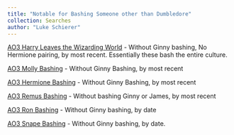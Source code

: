 ```yaml
---
title: "Notable for Bashing Someone other than Dumbledore"
collection: Searches
author: "Luke Schierer"
---
```


[AO3 Harry Leaves the Wizarding World](
https://archiveofourown.org/works?commit=Sort+and+Filter&work_search%5Bsort_column%5D=revised_at&include_work_search%5Bfandom_ids%5D%5B%5D=136512&include_work_search%5Bcharacter_ids%5D%5B%5D=1803&work_search%5Bother_tag_names%5D=&exclude_work_search%5Bcategory_ids%5D%5B%5D=23&exclude_work_search%5Bfandom_ids%5D%5B%5D=101375&exclude_work_search%5Bfandom_ids%5D%5B%5D=193591&exclude_work_search%5Bfandom_ids%5D%5B%5D=244259&exclude_work_search%5Bfandom_ids%5D%5B%5D=245368&exclude_work_search%5Bfandom_ids%5D%5B%5D=545433&exclude_work_search%5Bfandom_ids%5D%5B%5D=1001939&work_search%5Bexcluded_tag_names%5D=Slash%2CPre-Slash%2CMale+Slash%2CGen+or+Pre-Slash%2CMpreg%2CImplied+Mpreg%2CHarry%2FDraco+Mpreg+Fest+2020%2CIncest%2CSibling+Incest%2CTwincest%2CGinny+Weasley+Bashing%2CJames+Potter+Bashing%2CJames+Potter+is+Not+Harry+Potter%27s+Parent%2CRed-Haired+Harry+Potter%2CSeveritus+%7C+Severus+Snape+is+Harry+Potter%27s+Parent%2CHarry+Potter%2FTom+Riddle%2CHarry+Potter%2FTom+Riddle+%7C+Voldemort%2CHarry+Potter%2FTom+Riddle%2FSeverus+Snape%2CHarry+Potter%2FTom+Riddle%2FVoldemort%2CHarry+Potter%2FVoldemort%2CSane+Tom+Riddle%2CSane+Voldemort+%28Harry+Potter%29%2CGood+Dursley+Family+%28Harry+Potter%29%2CGood+Vernon+Dursley%2CGood+Lucius+Malfoy%2CMentor+Severus+Snape%2CHermione+Granger%2FHarry+Potter%2CFleur+Delacour%2FHarry+Potter%2CHarry+Potter%2FNymphadora+Tonks%2CBellatrix+Black+Lestrange%2FHarry+Potter%2CHermione+Granger%2FDraco+Malfoy%2CHermione+Granger%2FLucius+Malfoy%2CHermione+Granger%2FSeverus+Snape%2CHermione+Granger%2FRemus+Lupin%2CSirius+Black%2FHermione+Granger%2CHermione+Granger%2FJames+Potter%2CFleur+Delacour%2FHermione+Granger%2CHermione+Granger%2FBellatrix+Black+Lestrange%2CHermione+Granger%2FTheodore+Nott%2CBisexual+Harry+Potter%2CFemale+Harry+Potter%2CTrans+Male+Character%2CTrans+Character%2CTrans%2CLGBTQ+Themes%2CLGBTQ+Character%2CLGBTQ+Character+of+Color%2CCommunity%3A+lgbtfest%2CDraco+Malfoy%2FHarry+Potter&work_search%5Bcrossover%5D=&work_search%5Bcomplete%5D=&work_search%5Bwords_from%5D=&work_search%5Bwords_to%5D=&work_search%5Bdate_from%5D=&work_search%5Bdate_to%5D=&work_search%5Bquery%5D=&work_search%5Blanguage_id%5D=en&tag_id=Harry+Potter+Leaves+the+Wizarding+World
) - Without Ginny bashing, No Hermione pairing, by most recent. Essentially
these bash the entire culture. 

[AO3 Molly Bashing](
https://archiveofourown.org/works?commit=Sort+and+Filter&work_search%5Bsort_column%5D=revised_at&include_work_search%5Bcharacter_ids%5D%5B%5D=1803&work_search%5Bother_tag_names%5D=Molly+Weasley+Bashing&exclude_work_search%5Bcategory_ids%5D%5B%5D=23&exclude_work_search%5Bcategory_ids%5D%5B%5D=116&exclude_work_search%5Bcategory_ids%5D%5B%5D=2246&exclude_work_search%5Bfandom_ids%5D%5B%5D=27&exclude_work_search%5Bfandom_ids%5D%5B%5D=5178&exclude_work_search%5Bfandom_ids%5D%5B%5D=13999&exclude_work_search%5Bfandom_ids%5D%5B%5D=101375&exclude_work_search%5Bfandom_ids%5D%5B%5D=115613&exclude_work_search%5Bfandom_ids%5D%5B%5D=242462&exclude_work_search%5Bfandom_ids%5D%5B%5D=244259&exclude_work_search%5Bfandom_ids%5D%5B%5D=269708&exclude_work_search%5Bfandom_ids%5D%5B%5D=414093&exclude_work_search%5Bfandom_ids%5D%5B%5D=824702&exclude_work_search%5Bfandom_ids%5D%5B%5D=1001939&exclude_work_search%5Bfandom_ids%5D%5B%5D=11055523&exclude_work_search%5Bfandom_ids%5D%5B%5D=22001796&exclude_work_search%5Bfandom_ids%5D%5B%5D=26110751&exclude_work_search%5Brelationship_ids%5D%5B%5D=99&exclude_work_search%5Brelationship_ids%5D%5B%5D=1600&exclude_work_search%5Brelationship_ids%5D%5B%5D=2390&exclude_work_search%5Brelationship_ids%5D%5B%5D=9510&exclude_work_search%5Brelationship_ids%5D%5B%5D=10760&exclude_work_search%5Brelationship_ids%5D%5B%5D=20822&exclude_work_search%5Brelationship_ids%5D%5B%5D=107187&work_search%5Bexcluded_tag_names%5D=Good+Severus+Snape%2CNice+Severus+Snape%2CProtective+Severus+Snape%2CSeveritus+%7C+Severus+Snape+is+Harry+Potter%27s+Parent%2CFemale+Harry%2CFemale+Harry+Potter%2CSlash%2CPre-Slash%2CMale+Slash%2CHarry+Potter%2FTom+Riddle%2CHarry+Potter%2FTom+Riddle+%7C+Voldemort%2CTom+Riddle%2FGinny+Weasley%2CTom+Riddle+%7C+Voldemort%2FGinny+Weasley%2CGinny+Weasley+Bashing%2CHermione+Granger%2FHarry+Potter%2FRon+Weasley%2CSirius+Black%2FHermione+Granger%2CHermione+Granger%2FRemus+Lupin%2CFleur+Delacour%2FHarry+Potter%2CFleur+Delacour%2FHermione+Granger%2CHermione+Granger%2FJames+Potter%2CAlbus+Severus+Potter%2CLily+Evans+Potter%2FSeverus+Snape%2CBellatrix+Black+Lestrange%2FHarry+Potter%2CHermione+Granger%2FBellatrix+Black+Lestrange%2CDraco+Malfoy%2FGinny+Weasley%2CNice+Draco+Malfoy%2CGood+Draco+Malfoy%2CGood+Dursley+Family+%28Harry+Potter%29%2CGood+Lucius+Malfoy%2CMentor+Severus+Snape%2CLily+Evans+Potter+%26+Tom+Riddle%2CLily+Evans+Potter+%26+Tom+Riddle+%7C+Voldemort%2CDraco+Malfoy+%26+Harry+Potter%2CLily+Evans+Potter%2FTom+Riddle%2CLily+Evans+Potter%2FTom+Riddle+%7C+Voldemort%2CHermione+Granger%2FLucius+Malfoy%2CAntonin+Dolohov%2FHermione+Granger%2CReader%2CReader-Insert%2CHermione+Granger%2FGellert+Grindelwald%2CHarry+Potter%2FNymphadora+Tonks%2CHarry+Potter%2FReader%2CDraco+Malfoy%2FReader%2CLucius+Malfoy%2FGinny+Weasley%2CSane+Voldemort+%28Harry+Potter%29%2CSane+Tom+Riddle%2CHarry+Potter%2FSeverus+Snape%2CSeverus+Snape%2FReader%2CSeverus+Snape%2FYou%2CTrans+Harry+Potter%2CTrans+Harry%2CFutanari%2CRed-Haired+Harry+Potter%2CCommunity%3A+dracomalfoy%2CLGBTQ+Themes%2CGood+Tom+Riddle%2CGood+Voldemort+%28Harry+Potter%29%2CHermione+Granger%2FDraco+Malfoy%2CHermione+Granger%2FDraco+Malfoy%2FHarry+Potter%2CHermione+Granger%2FDraco+Malfoy%2FTheodore+Nott%2CHermione+Granger%2FDraco+Malfoy%2FBlaise+Zabini%2CDeath+Eater+Hermione+Granger%2CSirius+Black%2FGinny+Weasley%2CBisexual+Ginny+Weasley%2CBisexual+Harry+Potter%2CJames+Potter+Bashing%2CLuna+Lovegood%2FDraco+Malfoy%2CLuna+Lovegood%2FDraco+Malfoy%2FHarry+Potter%2CNeville+Longbottom%2FLuna+Lovegood%2FDraco+Malfoy%2CAlpha%2FBeta%2FOmega+Dynamics%2CAlpha%2FOmega%2CNon-Traditional+Alpha%2FBeta%2FOmega+Dynamics%2CMarcus+Flint%2FHermione+Granger%2CMarcus+Flint%2FHermione+Granger%2FDraco+Malfoy%2CTom+Riddle+%7C+Voldemort+Adopts+Harry+Potter%2CHermione+Granger%2FTom+Riddle%2CHermione+Granger%2FTom+Riddle+%7C+Voldemort%2CHermione+Granger%2FTom+Riddle%2FSeverus+Snape%2CHermione+Granger%2FTom+Riddle+Sr.+%7C+Tom+Marvolo+Riddle%27s+Father%2CHermione+Granger%2FSeverus+Snape%2CEventual+Hermione+Granger%2FSeverus+Snape%2CPast+Hermione+Granger%2FSeverus+Snape%2CGenderqueer+Character%2CGenderqueer%2CNeville+Longbottom%2FDraco+Malfoy%2CNeville+Longbottom%2FHarry+Potter%2CNeville+Longbottom%2FLuna+Lovegood%2FHarry+Potter%2CIncest%2CFather%2FSon+Incest%2CParent%2FChild+Incest%2CHermione+Granger%2FArthur+Weasley%2CRegulus+Black%2FHermione+Granger%2CHarry+Potter%2FOriginal+Male+Character%28s%29%2CMinor+Harry+Potter%2FOriginal+Male+Character%28s%29%2CPast+Harry+Potter%2FOriginal+Male+Character%28s%29%2CAge+Play+Caregiver+Severus+Snape%2CAge+Play%2CHarry+Potter+Has+a+Twin%2CHarry+Potter+Has+a+Sibling%2CHarry+Potter+Has+a+Crush+on+Draco+Malfoy%2CHarry+Potter+is+a+Member+of+the+Prince+Family%2CHarry+Potter+is+a+Creepypasta%2CHarry+Potter+is+a+Lestrange%2CHarry+Potter%2FFred+Weasley%2FGeorge+Weasley%2CJames+Potter+is+Not+Harry+Potter%27s+Parent%2CGood+Malfoy+Family+%28Harry+Potter%29&work_search%5Bcrossover%5D=&work_search%5Bcomplete%5D=&work_search%5Bwords_from%5D=10000&work_search%5Bwords_to%5D=&work_search%5Bdate_from%5D=&work_search%5Bdate_to%5D=&work_search%5Bquery%5D=&work_search%5Blanguage_id%5D=en&tag_id=Harry+Potter+-+J*d*+K*d*+Rowling
) - Without Ginny Bashing, by most recent

[AO3 Hermione Bashing](
https://archiveofourown.org/works?commit=Sort+and+Filter&work_search%5Bsort_column%5D=revised_at&include_work_search%5Bcharacter_ids%5D%5B%5D=1803&work_search%5Bother_tag_names%5D=Hermione+Granger+Bashing&exclude_work_search%5Bcategory_ids%5D%5B%5D=23&exclude_work_search%5Bcategory_ids%5D%5B%5D=116&exclude_work_search%5Bcategory_ids%5D%5B%5D=2246&exclude_work_search%5Bfandom_ids%5D%5B%5D=27&exclude_work_search%5Bfandom_ids%5D%5B%5D=5178&exclude_work_search%5Bfandom_ids%5D%5B%5D=13999&exclude_work_search%5Bfandom_ids%5D%5B%5D=101375&exclude_work_search%5Bfandom_ids%5D%5B%5D=115613&exclude_work_search%5Bfandom_ids%5D%5B%5D=242462&exclude_work_search%5Bfandom_ids%5D%5B%5D=244259&exclude_work_search%5Bfandom_ids%5D%5B%5D=269708&exclude_work_search%5Bfandom_ids%5D%5B%5D=414093&exclude_work_search%5Bfandom_ids%5D%5B%5D=824702&exclude_work_search%5Bfandom_ids%5D%5B%5D=1001939&exclude_work_search%5Bfandom_ids%5D%5B%5D=11055523&exclude_work_search%5Bfandom_ids%5D%5B%5D=22001796&exclude_work_search%5Bfandom_ids%5D%5B%5D=26110751&exclude_work_search%5Brelationship_ids%5D%5B%5D=99&exclude_work_search%5Brelationship_ids%5D%5B%5D=1600&exclude_work_search%5Brelationship_ids%5D%5B%5D=2390&exclude_work_search%5Brelationship_ids%5D%5B%5D=9510&exclude_work_search%5Brelationship_ids%5D%5B%5D=10760&exclude_work_search%5Brelationship_ids%5D%5B%5D=20822&exclude_work_search%5Brelationship_ids%5D%5B%5D=107187&work_search%5Bexcluded_tag_names%5D=Good+Severus+Snape%2CNice+Severus+Snape%2CProtective+Severus+Snape%2CSeveritus+%7C+Severus+Snape+is+Harry+Potter%27s+Parent%2CFemale+Harry%2CFemale+Harry+Potter%2CSlash%2CPre-Slash%2CMale+Slash%2CHarry+Potter%2FTom+Riddle%2CHarry+Potter%2FTom+Riddle+%7C+Voldemort%2CTom+Riddle%2FGinny+Weasley%2CTom+Riddle+%7C+Voldemort%2FGinny+Weasley%2CGinny+Weasley+Bashing%2CHermione+Granger%2FHarry+Potter%2FRon+Weasley%2CSirius+Black%2FHermione+Granger%2CHermione+Granger%2FRemus+Lupin%2CFleur+Delacour%2FHarry+Potter%2CFleur+Delacour%2FHermione+Granger%2CHermione+Granger%2FJames+Potter%2CAlbus+Severus+Potter%2CLily+Evans+Potter%2FSeverus+Snape%2CBellatrix+Black+Lestrange%2FHarry+Potter%2CHermione+Granger%2FBellatrix+Black+Lestrange%2CDraco+Malfoy%2FGinny+Weasley%2CNice+Draco+Malfoy%2CGood+Draco+Malfoy%2CGood+Dursley+Family+%28Harry+Potter%29%2CGood+Lucius+Malfoy%2CMentor+Severus+Snape%2CLily+Evans+Potter+%26+Tom+Riddle%2CLily+Evans+Potter+%26+Tom+Riddle+%7C+Voldemort%2CDraco+Malfoy+%26+Harry+Potter%2CLily+Evans+Potter%2FTom+Riddle%2CLily+Evans+Potter%2FTom+Riddle+%7C+Voldemort%2CHermione+Granger%2FLucius+Malfoy%2CAntonin+Dolohov%2FHermione+Granger%2CReader%2CReader-Insert%2CHermione+Granger%2FGellert+Grindelwald%2CHarry+Potter%2FNymphadora+Tonks%2CHarry+Potter%2FReader%2CDraco+Malfoy%2FReader%2CLucius+Malfoy%2FGinny+Weasley%2CSane+Voldemort+%28Harry+Potter%29%2CSane+Tom+Riddle%2CHarry+Potter%2FSeverus+Snape%2CSeverus+Snape%2FReader%2CSeverus+Snape%2FYou%2CTrans+Harry+Potter%2CTrans+Harry%2CFutanari%2CRed-Haired+Harry+Potter%2CCommunity%3A+dracomalfoy%2CLGBTQ+Themes%2CGood+Tom+Riddle%2CGood+Voldemort+%28Harry+Potter%29%2CHermione+Granger%2FDraco+Malfoy%2CHermione+Granger%2FDraco+Malfoy%2FHarry+Potter%2CHermione+Granger%2FDraco+Malfoy%2FTheodore+Nott%2CHermione+Granger%2FDraco+Malfoy%2FBlaise+Zabini%2CDeath+Eater+Hermione+Granger%2CSirius+Black%2FGinny+Weasley%2CBisexual+Ginny+Weasley%2CBisexual+Harry+Potter%2CJames+Potter+Bashing%2CLuna+Lovegood%2FDraco+Malfoy%2CLuna+Lovegood%2FDraco+Malfoy%2FHarry+Potter%2CNeville+Longbottom%2FLuna+Lovegood%2FDraco+Malfoy%2CAlpha%2FBeta%2FOmega+Dynamics%2CAlpha%2FOmega%2CNon-Traditional+Alpha%2FBeta%2FOmega+Dynamics%2CMarcus+Flint%2FHermione+Granger%2CMarcus+Flint%2FHermione+Granger%2FDraco+Malfoy%2CTom+Riddle+%7C+Voldemort+Adopts+Harry+Potter%2CHermione+Granger%2FTom+Riddle%2CHermione+Granger%2FTom+Riddle+%7C+Voldemort%2CHermione+Granger%2FTom+Riddle%2FSeverus+Snape%2CHermione+Granger%2FTom+Riddle+Sr.+%7C+Tom+Marvolo+Riddle%27s+Father%2CHermione+Granger%2FSeverus+Snape%2CEventual+Hermione+Granger%2FSeverus+Snape%2CPast+Hermione+Granger%2FSeverus+Snape%2CGenderqueer+Character%2CGenderqueer%2CNeville+Longbottom%2FDraco+Malfoy%2CNeville+Longbottom%2FHarry+Potter%2CNeville+Longbottom%2FLuna+Lovegood%2FHarry+Potter%2CIncest%2CFather%2FSon+Incest%2CParent%2FChild+Incest%2CHermione+Granger%2FArthur+Weasley%2CRegulus+Black%2FHermione+Granger%2CHarry+Potter%2FOriginal+Male+Character%28s%29%2CMinor+Harry+Potter%2FOriginal+Male+Character%28s%29%2CPast+Harry+Potter%2FOriginal+Male+Character%28s%29%2CAge+Play+Caregiver+Severus+Snape%2CAge+Play%2CHarry+Potter+Has+a+Twin%2CHarry+Potter+Has+a+Sibling%2CHarry+Potter+Has+a+Crush+on+Draco+Malfoy%2CHarry+Potter+is+a+Member+of+the+Prince+Family%2CHarry+Potter+is+a+Creepypasta%2CHarry+Potter+is+a+Lestrange%2CHarry+Potter%2FFred+Weasley%2FGeorge+Weasley%2CJames+Potter+is+Not+Harry+Potter%27s+Parent%2CGood+Malfoy+Family+%28Harry+Potter%29&work_search%5Bcrossover%5D=&work_search%5Bcomplete%5D=&work_search%5Bwords_from%5D=30000&work_search%5Bwords_to%5D=&work_search%5Bdate_from%5D=&work_search%5Bdate_to%5D=&work_search%5Bquery%5D=&work_search%5Blanguage_id%5D=en&tag_id=Harry+Potter+-+J*d*+K*d*+Rowling
) - Without Ginny Bashing, by most recent

[AO3 Remus Bashing](
https://archiveofourown.org/works?work_search%5Bsort_column%5D=revised_at&include_work_search%5Bcharacter_ids%5D%5B%5D=1803&work_search%5Bother_tag_names%5D=Remus+Lupin+Bashing&exclude_work_search%5Bcategory_ids%5D%5B%5D=23&exclude_work_search%5Bcategory_ids%5D%5B%5D=116&exclude_work_search%5Bcategory_ids%5D%5B%5D=2246&exclude_work_search%5Bfandom_ids%5D%5B%5D=27&exclude_work_search%5Bfandom_ids%5D%5B%5D=5178&exclude_work_search%5Bfandom_ids%5D%5B%5D=13999&exclude_work_search%5Bfandom_ids%5D%5B%5D=101375&exclude_work_search%5Bfandom_ids%5D%5B%5D=115613&exclude_work_search%5Bfandom_ids%5D%5B%5D=242462&exclude_work_search%5Bfandom_ids%5D%5B%5D=244259&exclude_work_search%5Bfandom_ids%5D%5B%5D=269708&exclude_work_search%5Bfandom_ids%5D%5B%5D=414093&exclude_work_search%5Bfandom_ids%5D%5B%5D=824702&exclude_work_search%5Bfandom_ids%5D%5B%5D=1001939&exclude_work_search%5Bfandom_ids%5D%5B%5D=11055523&exclude_work_search%5Bfandom_ids%5D%5B%5D=22001796&exclude_work_search%5Bfandom_ids%5D%5B%5D=26110751&exclude_work_search%5Brelationship_ids%5D%5B%5D=99&exclude_work_search%5Brelationship_ids%5D%5B%5D=1600&exclude_work_search%5Brelationship_ids%5D%5B%5D=2390&exclude_work_search%5Brelationship_ids%5D%5B%5D=9510&exclude_work_search%5Brelationship_ids%5D%5B%5D=10760&exclude_work_search%5Brelationship_ids%5D%5B%5D=20822&exclude_work_search%5Brelationship_ids%5D%5B%5D=107187&work_search%5Bexcluded_tag_names%5D=Good+Severus+Snape%2CNice+Severus+Snape%2CProtective+Severus+Snape%2CSeveritus+%7C+Severus+Snape+is+Harry+Potter%27s+Parent%2CFemale+Harry%2CFemale+Harry+Potter%2CSlash%2CPre-Slash%2CMale+Slash%2CHarry+Potter%2FTom+Riddle%2CHarry+Potter%2FTom+Riddle+%7C+Voldemort%2CTom+Riddle%2FGinny+Weasley%2CTom+Riddle+%7C+Voldemort%2FGinny+Weasley%2CGinny+Weasley+Bashing%2CHermione+Granger%2FHarry+Potter%2FRon+Weasley%2CSirius+Black%2FHermione+Granger%2CHermione+Granger%2FRemus+Lupin%2CFleur+Delacour%2FHarry+Potter%2CFleur+Delacour%2FHermione+Granger%2CHermione+Granger%2FJames+Potter%2CAlbus+Severus+Potter%2CLily+Evans+Potter%2FSeverus+Snape%2CBellatrix+Black+Lestrange%2FHarry+Potter%2CHermione+Granger%2FBellatrix+Black+Lestrange%2CDraco+Malfoy%2FGinny+Weasley%2CNice+Draco+Malfoy%2CGood+Draco+Malfoy%2CGood+Dursley+Family+%28Harry+Potter%29%2CGood+Lucius+Malfoy%2CMentor+Severus+Snape%2CLily+Evans+Potter+%26+Tom+Riddle%2CLily+Evans+Potter+%26+Tom+Riddle+%7C+Voldemort%2CDraco+Malfoy+%26+Harry+Potter%2CLily+Evans+Potter%2FTom+Riddle%2CLily+Evans+Potter%2FTom+Riddle+%7C+Voldemort%2CHermione+Granger%2FLucius+Malfoy%2CAntonin+Dolohov%2FHermione+Granger%2CReader%2CReader-Insert%2CHermione+Granger%2FGellert+Grindelwald%2CHarry+Potter%2FNymphadora+Tonks%2CHarry+Potter%2FReader%2CDraco+Malfoy%2FReader%2CLucius+Malfoy%2FGinny+Weasley%2CSane+Voldemort+%28Harry+Potter%29%2CSane+Tom+Riddle%2CHarry+Potter%2FSeverus+Snape%2CSeverus+Snape%2FReader%2CSeverus+Snape%2FYou%2CTrans+Harry+Potter%2CTrans+Harry%2CFutanari%2CRed-Haired+Harry+Potter%2CCommunity%3A+dracomalfoy%2CLGBTQ+Themes%2CGood+Tom+Riddle%2CGood+Voldemort+%28Harry+Potter%29%2CHermione+Granger%2FDraco+Malfoy%2CHermione+Granger%2FDraco+Malfoy%2FHarry+Potter%2CHermione+Granger%2FDraco+Malfoy%2FTheodore+Nott%2CHermione+Granger%2FDraco+Malfoy%2FBlaise+Zabini%2CDeath+Eater+Hermione+Granger%2CSirius+Black%2FGinny+Weasley%2CBisexual+Ginny+Weasley%2CBisexual+Harry+Potter%2CJames+Potter+Bashing%2CLuna+Lovegood%2FDraco+Malfoy%2CLuna+Lovegood%2FDraco+Malfoy%2FHarry+Potter%2CNeville+Longbottom%2FLuna+Lovegood%2FDraco+Malfoy%2CAlpha%2FBeta%2FOmega+Dynamics%2CAlpha%2FOmega%2CNon-Traditional+Alpha%2FBeta%2FOmega+Dynamics%2CMarcus+Flint%2FHermione+Granger%2CMarcus+Flint%2FHermione+Granger%2FDraco+Malfoy%2CTom+Riddle+%7C+Voldemort+Adopts+Harry+Potter%2CHermione+Granger%2FTom+Riddle%2CHermione+Granger%2FTom+Riddle+%7C+Voldemort%2CHermione+Granger%2FTom+Riddle%2FSeverus+Snape%2CHermione+Granger%2FTom+Riddle+Sr.+%7C+Tom+Marvolo+Riddle%27s+Father%2CHermione+Granger%2FSeverus+Snape%2CEventual+Hermione+Granger%2FSeverus+Snape%2CPast+Hermione+Granger%2FSeverus+Snape%2CGenderqueer+Character%2CGenderqueer%2CNeville+Longbottom%2FDraco+Malfoy%2CNeville+Longbottom%2FHarry+Potter%2CNeville+Longbottom%2FLuna+Lovegood%2FHarry+Potter%2CIncest%2CFather%2FSon+Incest%2CParent%2FChild+Incest%2CHermione+Granger%2FArthur+Weasley%2CRegulus+Black%2FHermione+Granger%2CHarry+Potter%2FOriginal+Male+Character%28s%29%2CMinor+Harry+Potter%2FOriginal+Male+Character%28s%29%2CPast+Harry+Potter%2FOriginal+Male+Character%28s%29%2CAge+Play+Caregiver+Severus+Snape%2CAge+Play%2CHarry+Potter+Has+a+Twin%2CHarry+Potter+Has+a+Sibling%2CHarry+Potter+Has+a+Crush+on+Draco+Malfoy%2CHarry+Potter+is+a+Member+of+the+Prince+Family%2CHarry+Potter+is+a+Creepypasta%2CHarry+Potter+is+a+Lestrange%2CHarry+Potter%2FFred+Weasley%2FGeorge+Weasley%2CRemus+Lupin%2FReader%2CRemus+Lupin%2FYou%2CYou&work_search%5Bcrossover%5D=&work_search%5Bcomplete%5D=&work_search%5Bwords_from%5D=10000&work_search%5Bwords_to%5D=&work_search%5Bdate_from%5D=&work_search%5Bdate_to%5D=&work_search%5Bquery%5D=&work_search%5Blanguage_id%5D=en&commit=Sort+and+Filter&tag_id=Harry+Potter+-+J*d*+K*d*+Rowling
) - Without bashing Ginny or James, by most recent

[AO3 Ron Bashing](
https://archiveofourown.org/works?commit=Sort+and+Filter&work_search%5Bsort_column%5D=revised_at&include_work_search%5Bcharacter_ids%5D%5B%5D=1803&work_search%5Bother_tag_names%5D=Ron+Weasley+Bashing&exclude_work_search%5Bcategory_ids%5D%5B%5D=23&exclude_work_search%5Bcategory_ids%5D%5B%5D=116&exclude_work_search%5Bcategory_ids%5D%5B%5D=2246&exclude_work_search%5Bfandom_ids%5D%5B%5D=27&exclude_work_search%5Bfandom_ids%5D%5B%5D=5178&exclude_work_search%5Bfandom_ids%5D%5B%5D=13999&exclude_work_search%5Bfandom_ids%5D%5B%5D=101375&exclude_work_search%5Bfandom_ids%5D%5B%5D=115613&exclude_work_search%5Bfandom_ids%5D%5B%5D=242462&exclude_work_search%5Bfandom_ids%5D%5B%5D=244259&exclude_work_search%5Bfandom_ids%5D%5B%5D=269708&exclude_work_search%5Bfandom_ids%5D%5B%5D=414093&exclude_work_search%5Bfandom_ids%5D%5B%5D=824702&exclude_work_search%5Bfandom_ids%5D%5B%5D=1001939&exclude_work_search%5Bfandom_ids%5D%5B%5D=11055523&exclude_work_search%5Bfandom_ids%5D%5B%5D=22001796&exclude_work_search%5Bfandom_ids%5D%5B%5D=26110751&exclude_work_search%5Brelationship_ids%5D%5B%5D=99&exclude_work_search%5Brelationship_ids%5D%5B%5D=1600&exclude_work_search%5Brelationship_ids%5D%5B%5D=2390&exclude_work_search%5Brelationship_ids%5D%5B%5D=9510&exclude_work_search%5Brelationship_ids%5D%5B%5D=10760&exclude_work_search%5Brelationship_ids%5D%5B%5D=20822&exclude_work_search%5Brelationship_ids%5D%5B%5D=107187&work_search%5Bexcluded_tag_names%5D=Good+Severus+Snape%2CNice+Severus+Snape%2CProtective+Severus+Snape%2CSeveritus+%7C+Severus+Snape+is+Harry+Potter%27s+Parent%2CFemale+Harry%2CFemale+Harry+Potter%2CSlash%2CPre-Slash%2CMale+Slash%2CHarry+Potter%2FTom+Riddle%2CHarry+Potter%2FTom+Riddle+%7C+Voldemort%2CTom+Riddle%2FGinny+Weasley%2CTom+Riddle+%7C+Voldemort%2FGinny+Weasley%2CGinny+Weasley+Bashing%2CHermione+Granger%2FHarry+Potter%2FRon+Weasley%2CSirius+Black%2FHermione+Granger%2CHermione+Granger%2FRemus+Lupin%2CFleur+Delacour%2FHarry+Potter%2CFleur+Delacour%2FHermione+Granger%2CHermione+Granger%2FJames+Potter%2CAlbus+Severus+Potter%2CLily+Evans+Potter%2FSeverus+Snape%2CBellatrix+Black+Lestrange%2FHarry+Potter%2CHermione+Granger%2FBellatrix+Black+Lestrange%2CDraco+Malfoy%2FGinny+Weasley%2CNice+Draco+Malfoy%2CGood+Draco+Malfoy%2CGood+Dursley+Family+%28Harry+Potter%29%2CGood+Lucius+Malfoy%2CMentor+Severus+Snape%2CLily+Evans+Potter+%26+Tom+Riddle%2CLily+Evans+Potter+%26+Tom+Riddle+%7C+Voldemort%2CDraco+Malfoy+%26+Harry+Potter%2CLily+Evans+Potter%2FTom+Riddle%2CLily+Evans+Potter%2FTom+Riddle+%7C+Voldemort%2CHermione+Granger%2FLucius+Malfoy%2CAntonin+Dolohov%2FHermione+Granger%2CReader%2CReader-Insert%2CHermione+Granger%2FGellert+Grindelwald%2CHarry+Potter%2FNymphadora+Tonks%2CHarry+Potter%2FReader%2CDraco+Malfoy%2FReader%2CLucius+Malfoy%2FGinny+Weasley%2CSane+Voldemort+%28Harry+Potter%29%2CSane+Tom+Riddle%2CHarry+Potter%2FSeverus+Snape%2CSeverus+Snape%2FReader%2CSeverus+Snape%2FYou%2CTrans+Harry+Potter%2CTrans+Harry%2CFutanari%2CRed-Haired+Harry+Potter%2CCommunity%3A+dracomalfoy%2CLGBTQ+Themes%2CGood+Tom+Riddle%2CGood+Voldemort+%28Harry+Potter%29%2CHermione+Granger%2FDraco+Malfoy%2CHermione+Granger%2FDraco+Malfoy%2FHarry+Potter%2CHermione+Granger%2FDraco+Malfoy%2FTheodore+Nott%2CHermione+Granger%2FDraco+Malfoy%2FBlaise+Zabini%2CDeath+Eater+Hermione+Granger%2CSirius+Black%2FGinny+Weasley%2CBisexual+Ginny+Weasley%2CBisexual+Harry+Potter%2CJames+Potter+Bashing%2CLuna+Lovegood%2FDraco+Malfoy%2CLuna+Lovegood%2FDraco+Malfoy%2FHarry+Potter%2CNeville+Longbottom%2FLuna+Lovegood%2FDraco+Malfoy%2CAlpha%2FBeta%2FOmega+Dynamics%2CAlpha%2FOmega%2CNon-Traditional+Alpha%2FBeta%2FOmega+Dynamics%2CMarcus+Flint%2FHermione+Granger%2CMarcus+Flint%2FHermione+Granger%2FDraco+Malfoy%2CTom+Riddle+%7C+Voldemort+Adopts+Harry+Potter%2CHermione+Granger%2FTom+Riddle%2CHermione+Granger%2FTom+Riddle+%7C+Voldemort%2CHermione+Granger%2FTom+Riddle%2FSeverus+Snape%2CHermione+Granger%2FTom+Riddle+Sr.+%7C+Tom+Marvolo+Riddle%27s+Father%2CHermione+Granger%2FSeverus+Snape%2CEventual+Hermione+Granger%2FSeverus+Snape%2CPast+Hermione+Granger%2FSeverus+Snape%2CGenderqueer+Character%2CGenderqueer%2CNeville+Longbottom%2FDraco+Malfoy%2CNeville+Longbottom%2FHarry+Potter%2CNeville+Longbottom%2FLuna+Lovegood%2FHarry+Potter%2CIncest%2CFather%2FSon+Incest%2CParent%2FChild+Incest%2CHermione+Granger%2FArthur+Weasley%2CRegulus+Black%2FHermione+Granger%2CHarry+Potter%2FOriginal+Male+Character%28s%29%2CMinor+Harry+Potter%2FOriginal+Male+Character%28s%29%2CPast+Harry+Potter%2FOriginal+Male+Character%28s%29&work_search%5Bcrossover%5D=&work_search%5Bcomplete%5D=&work_search%5Bwords_from%5D=30000&work_search%5Bwords_to%5D=&work_search%5Bdate_from%5D=&work_search%5Bdate_to%5D=&work_search%5Bquery%5D=&work_search%5Blanguage_id%5D=en&tag_id=Harry+Potter+-+J*d*+K*d*+Rowling
) - Without Ginny bashing, by date

[AO3 Snape Bashing](
https://archiveofourown.org/works?commit=Sort+and+Filter&work_search%5Bsort_column%5D=revised_at&include_work_search%5Bcharacter_ids%5D%5B%5D=1803&work_search%5Bother_tag_names%5D=Severus+Snape+Bashing&exclude_work_search%5Bcategory_ids%5D%5B%5D=23&exclude_work_search%5Bcategory_ids%5D%5B%5D=116&exclude_work_search%5Bcategory_ids%5D%5B%5D=2246&exclude_work_search%5Bfandom_ids%5D%5B%5D=27&exclude_work_search%5Bfandom_ids%5D%5B%5D=5178&exclude_work_search%5Bfandom_ids%5D%5B%5D=13999&exclude_work_search%5Bfandom_ids%5D%5B%5D=101375&exclude_work_search%5Bfandom_ids%5D%5B%5D=115613&exclude_work_search%5Bfandom_ids%5D%5B%5D=242462&exclude_work_search%5Bfandom_ids%5D%5B%5D=244259&exclude_work_search%5Bfandom_ids%5D%5B%5D=269708&exclude_work_search%5Bfandom_ids%5D%5B%5D=414093&exclude_work_search%5Bfandom_ids%5D%5B%5D=824702&exclude_work_search%5Bfandom_ids%5D%5B%5D=1001939&exclude_work_search%5Bfandom_ids%5D%5B%5D=11055523&exclude_work_search%5Bfandom_ids%5D%5B%5D=22001796&exclude_work_search%5Bfandom_ids%5D%5B%5D=26110751&exclude_work_search%5Brelationship_ids%5D%5B%5D=99&exclude_work_search%5Brelationship_ids%5D%5B%5D=1600&exclude_work_search%5Brelationship_ids%5D%5B%5D=2390&exclude_work_search%5Brelationship_ids%5D%5B%5D=9510&exclude_work_search%5Brelationship_ids%5D%5B%5D=10760&exclude_work_search%5Brelationship_ids%5D%5B%5D=20822&exclude_work_search%5Brelationship_ids%5D%5B%5D=107187&work_search%5Bexcluded_tag_names%5D=Good+Severus+Snape%2CNice+Severus+Snape%2CProtective+Severus+Snape%2CSeveritus+%7C+Severus+Snape+is+Harry+Potter%27s+Parent%2CFemale+Harry%2CFemale+Harry+Potter%2CSlash%2CPre-Slash%2CMale+Slash%2CHarry+Potter%2FTom+Riddle%2CHarry+Potter%2FTom+Riddle+%7C+Voldemort%2CTom+Riddle%2FGinny+Weasley%2CTom+Riddle+%7C+Voldemort%2FGinny+Weasley%2CGinny+Weasley+Bashing%2CHermione+Granger%2FHarry+Potter%2FRon+Weasley%2CSirius+Black%2FHermione+Granger%2CHermione+Granger%2FRemus+Lupin%2CFleur+Delacour%2FHarry+Potter%2CFleur+Delacour%2FHermione+Granger%2CHermione+Granger%2FJames+Potter%2CAlbus+Severus+Potter%2CLily+Evans+Potter%2FSeverus+Snape%2CBellatrix+Black+Lestrange%2FHarry+Potter%2CHermione+Granger%2FBellatrix+Black+Lestrange%2CDraco+Malfoy%2FGinny+Weasley%2CNice+Draco+Malfoy%2CGood+Draco+Malfoy%2CGood+Dursley+Family+%28Harry+Potter%29%2CGood+Lucius+Malfoy%2CMentor+Severus+Snape%2CLily+Evans+Potter+%26+Tom+Riddle%2CLily+Evans+Potter+%26+Tom+Riddle+%7C+Voldemort%2CDraco+Malfoy+%26+Harry+Potter%2CLily+Evans+Potter%2FTom+Riddle%2CLily+Evans+Potter%2FTom+Riddle+%7C+Voldemort%2CHermione+Granger%2FLucius+Malfoy%2CAntonin+Dolohov%2FHermione+Granger%2CReader%2CReader-Insert%2CHermione+Granger%2FGellert+Grindelwald%2CHarry+Potter%2FNymphadora+Tonks%2CHarry+Potter%2FReader%2CDraco+Malfoy%2FReader%2CLucius+Malfoy%2FGinny+Weasley%2CSane+Voldemort+%28Harry+Potter%29%2CSane+Tom+Riddle%2CHarry+Potter%2FSeverus+Snape%2CSeverus+Snape%2FReader%2CSeverus+Snape%2FYou%2CTrans+Harry+Potter%2CTrans+Harry%2CFutanari%2CRed-Haired+Harry+Potter%2CCommunity%3A+dracomalfoy%2CLGBTQ+Themes%2CGood+Tom+Riddle%2CGood+Voldemort+%28Harry+Potter%29%2CHermione+Granger%2FDraco+Malfoy%2CHermione+Granger%2FDraco+Malfoy%2FHarry+Potter%2CHermione+Granger%2FDraco+Malfoy%2FTheodore+Nott%2CHermione+Granger%2FDraco+Malfoy%2FBlaise+Zabini%2CDeath+Eater+Hermione+Granger%2CSirius+Black%2FGinny+Weasley%2CBisexual+Ginny+Weasley%2CBisexual+Harry+Potter%2CJames+Potter+Bashing%2CLuna+Lovegood%2FDraco+Malfoy%2CLuna+Lovegood%2FDraco+Malfoy%2FHarry+Potter%2CNeville+Longbottom%2FLuna+Lovegood%2FDraco+Malfoy%2CAlpha%2FBeta%2FOmega+Dynamics%2CAlpha%2FOmega%2CNon-Traditional+Alpha%2FBeta%2FOmega+Dynamics%2CMarcus+Flint%2FHermione+Granger%2CMarcus+Flint%2FHermione+Granger%2FDraco+Malfoy%2CTom+Riddle+%7C+Voldemort+Adopts+Harry+Potter%2CHermione+Granger%2FTom+Riddle%2CHermione+Granger%2FTom+Riddle+%7C+Voldemort%2CHermione+Granger%2FTom+Riddle%2FSeverus+Snape%2CHermione+Granger%2FTom+Riddle+Sr.+%7C+Tom+Marvolo+Riddle%27s+Father%2CHermione+Granger%2FSeverus+Snape%2CEventual+Hermione+Granger%2FSeverus+Snape%2CPast+Hermione+Granger%2FSeverus+Snape&work_search%5Bcrossover%5D=&work_search%5Bcomplete%5D=&work_search%5Bwords_from%5D=10000&work_search%5Bwords_to%5D=&work_search%5Bdate_from%5D=&work_search%5Bdate_to%5D=&work_search%5Bquery%5D=&work_search%5Blanguage_id%5D=en&tag_id=Harry+Potter+-+J*d*+K*d*+Rowling
) - Without Ginny bashing, by date.

